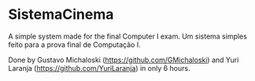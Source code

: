 # SistemaCinema
A simple system made for the final Computer I exam. Um sistema simples feito para a prova final de Computação I.

Done by Gustavo Michaloski (https://github.com/GMichaloski) and Yuri Laranja (https://github.com/YuriLaranja) in only 6 hours.
